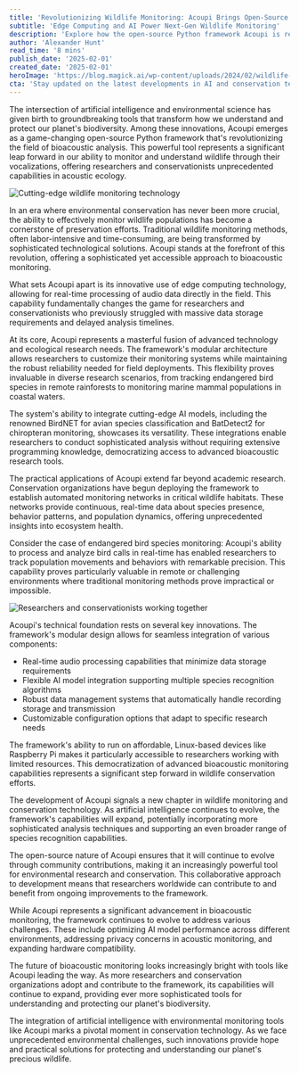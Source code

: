 ```yaml
---
title: 'Revolutionizing Wildlife Monitoring: Acoupi Brings Open-Source Innovation to Bioacoustic Analysis'
subtitle: 'Edge Computing and AI Power Next-Gen Wildlife Monitoring'
description: 'Explore how the open-source Python framework Acoupi is reshaping bioacoustic analysis with real-time processing and AI models. Discover its transformative impact on wildlife monitoring and conservation efforts.'
author: 'Alexander Hunt'
read_time: '8 mins'
publish_date: '2025-02-01'
created_date: '2025-02-01'
heroImage: 'https://blog.magick.ai/wp-content/uploads/2024/02/wildlife-monitoring.jpg'
cta: 'Stay updated on the latest developments in AI and conservation technology by following us on [LinkedIn](https://www.linkedin.com/company/magick-ai). Join our community of innovators shaping the future of environmental monitoring!'
---
```


The intersection of artificial intelligence and environmental science has given birth to groundbreaking tools that transform how we understand and protect our planet's biodiversity. Among these innovations, Acoupi emerges as a game-changing open-source Python framework that's revolutionizing the field of bioacoustic analysis. This powerful tool represents a significant leap forward in our ability to monitor and understand wildlife through their vocalizations, offering researchers and conservationists unprecedented capabilities in acoustic ecology.

![Cutting-edge wildlife monitoring technology](https://i.magick.ai/PIXE/1738424960389_magick_img.webp)

In an era where environmental conservation has never been more crucial, the ability to effectively monitor wildlife populations has become a cornerstone of preservation efforts. Traditional wildlife monitoring methods, often labor-intensive and time-consuming, are being transformed by sophisticated technological solutions. Acoupi stands at the forefront of this revolution, offering a sophisticated yet accessible approach to bioacoustic monitoring.

What sets Acoupi apart is its innovative use of edge computing technology, allowing for real-time processing of audio data directly in the field. This capability fundamentally changes the game for researchers and conservationists who previously struggled with massive data storage requirements and delayed analysis timelines.

At its core, Acoupi represents a masterful fusion of advanced technology and ecological research needs. The framework's modular architecture allows researchers to customize their monitoring systems while maintaining the robust reliability needed for field deployments. This flexibility proves invaluable in diverse research scenarios, from tracking endangered bird species in remote rainforests to monitoring marine mammal populations in coastal waters.

The system's ability to integrate cutting-edge AI models, including the renowned BirdNET for avian species classification and BatDetect2 for chiropteran monitoring, showcases its versatility. These integrations enable researchers to conduct sophisticated analysis without requiring extensive programming knowledge, democratizing access to advanced bioacoustic research tools.

The practical applications of Acoupi extend far beyond academic research. Conservation organizations have begun deploying the framework to establish automated monitoring networks in critical wildlife habitats. These networks provide continuous, real-time data about species presence, behavior patterns, and population dynamics, offering unprecedented insights into ecosystem health.

Consider the case of endangered bird species monitoring: Acoupi's ability to process and analyze bird calls in real-time has enabled researchers to track population movements and behaviors with remarkable precision. This capability proves particularly valuable in remote or challenging environments where traditional monitoring methods prove impractical or impossible.

![Researchers and conservationists working together](https://i.magick.ai/PIXE/1738424960393_magick_img.webp)

Acoupi's technical foundation rests on several key innovations. The framework's modular design allows for seamless integration of various components:

- Real-time audio processing capabilities that minimize data storage requirements
- Flexible AI model integration supporting multiple species recognition algorithms
- Robust data management systems that automatically handle recording storage and transmission
- Customizable configuration options that adapt to specific research needs

The framework's ability to run on affordable, Linux-based devices like Raspberry Pi makes it particularly accessible to researchers working with limited resources. This democratization of advanced bioacoustic monitoring capabilities represents a significant step forward in wildlife conservation efforts.

The development of Acoupi signals a new chapter in wildlife monitoring and conservation technology. As artificial intelligence continues to evolve, the framework's capabilities will expand, potentially incorporating more sophisticated analysis techniques and supporting an even broader range of species recognition capabilities.

The open-source nature of Acoupi ensures that it will continue to evolve through community contributions, making it an increasingly powerful tool for environmental research and conservation. This collaborative approach to development means that researchers worldwide can contribute to and benefit from ongoing improvements to the framework.

While Acoupi represents a significant advancement in bioacoustic monitoring, the framework continues to evolve to address various challenges. These include optimizing AI model performance across different environments, addressing privacy concerns in acoustic monitoring, and expanding hardware compatibility.

The future of bioacoustic monitoring looks increasingly bright with tools like Acoupi leading the way. As more researchers and conservation organizations adopt and contribute to the framework, its capabilities will continue to expand, providing ever more sophisticated tools for understanding and protecting our planet's biodiversity.

The integration of artificial intelligence with environmental monitoring tools like Acoupi marks a pivotal moment in conservation technology. As we face unprecedented environmental challenges, such innovations provide hope and practical solutions for protecting and understanding our planet's precious wildlife.